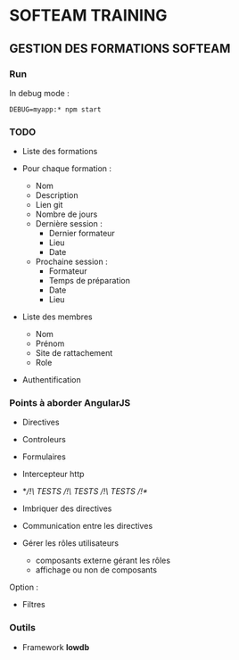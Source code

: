# SOFTEAM TRAINING

## GESTION DES FORMATIONS SOFTEAM

### Run

In debug mode :

`DEBUG=myapp:* npm start`


### TODO

* Liste des formations

* Pour chaque formation :
	* Nom
	* Description
	* Lien git
	* Nombre de jours
	* Dernière session :
		- Dernier formateur
		- Lieu
		- Date
	* Prochaine session :
		- Formateur
		- Temps de préparation
		- Date
		- Lieu

* Liste des membres
	* Nom
	* Prénom
	* Site de rattachement
	* Role

* Authentification


### Points à aborder AngularJS

* Directives
* Controleurs
* Formulaires
* Intercepteur http


* **/!\ TESTS /!\ TESTS /!\ TESTS /!\**


* Imbriquer des directives
* Communication entre les directives
* Gérer les rôles utilisateurs
	- composants externe gérant les rôles
	- affichage ou non de composants

Option :
* Filtres


### Outils

* Framework **lowdb**